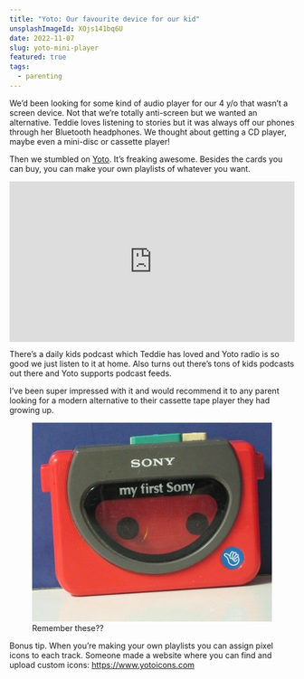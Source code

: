 ```yaml
---
title: "Yoto: Our favourite device for our kid"
unsplashImageId: XOjs141bq6U
date: 2022-11-07
slug: yoto-mini-player
featured: true
tags:
  - parenting
---
```


We’d been looking for some kind of audio player for our 4 y/o that wasn’t a screen device. Not that we’re totally anti-screen but we wanted an alternative. Teddie loves listening to stories but it was always off our phones through her Bluetooth headphones. We thought about getting a CD player, maybe even a mini-disc or cassette player!

Then we stumbled on [Yoto](https://yotoplay.com). It’s freaking awesome. Besides the cards you can buy, you can make your own playlists of whatever you want.

<div style="padding:56.25% 0 0 0;position:relative;"><iframe src="https://player.vimeo.com/video/646857162?h=c37b74908f&byline=0" style="position:absolute;top:0;left:0;width:100%;height:100%;" frameborder="0" allow="autoplay; fullscreen; picture-in-picture" allowfullscreen></iframe></div><script src="https://player.vimeo.com/api/player.js"></script>

There’s a daily kids podcast which Teddie has loved and Yoto radio is so good we just listen to it at home. Also turns out there’s tons of kids podcasts out there and Yoto supports podcast feeds.

I’ve been super impressed with it and would recommend it to any parent looking for a modern alternative to their cassette tape player they had growing up.

<figure><img src="/notes/2022-11-07-yoto-player/my-first-sony.jpg" alt="My first sony walkman"/><figcaption>Remember these??</figcaption></figure>


Bonus tip. When you’re making your own playlists you can assign pixel icons to each track. Someone made a website where you can find and upload custom icons: https://www.yotoicons.com
